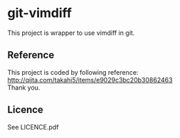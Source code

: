 git-vimdiff
======================
This project is wrapper to use vimdiff in git.

Reference
---------
This project is coded by following reference:  
http://qiita.com/takahi5/items/e9029c3bc20b30862463  
Thank you.

Licence
-------
See LICENCE.pdf
